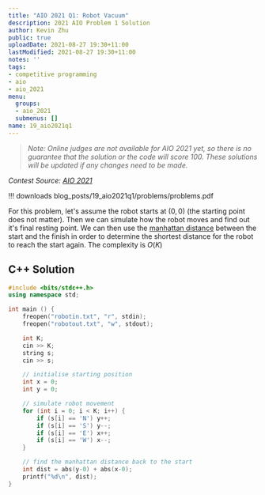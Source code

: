 ```yaml
---
title: "AIO 2021 Q1: Robot Vacuum"
description: 2021 AIO Problem 1 Solution
author: Kevin Zhu
public: true
uploadDate: 2021-08-27 19:30+11:00
lastModified: 2021-08-27 19:30+11:00
notes: ''
tags:
- competitive programming
- aio
- aio_2021
menu:
  groups:
  - aio_2021
  submenus: []
name: 19_aio2021q1
---
```

> _Note: Online judges are not available for AIO 2021 yet, so there is no guarantee that the solution or the code will score 100. These solutions will be updated if any changes need to be made._

_Contest Source: [AIO 2021](https://orac2.info/hub/aio/)_

!!! downloads blog_posts/19_aio2021q1/problems/problems.pdf

For this problem, let's assume the robot starts at $(0,0)$ (the starting point does not matter). Then we can simulate how the robot moves and find out it's final resting point. We can then use the [manhattan distance](https://en.wikipedia.org/wiki/Taxicab_geometry) between the start and the finish in order to determine the shortest distance for the robot to reach the start again. The complexity is $O(K)$

## C++ Solution
```cpp
#include <bits/stdc++.h>
using namespace std;

int main () {
    freopen("robotin.txt", "r", stdin);
    freopen("robotout.txt", "w", stdout);

    int K;
    cin >> K;
    string s;
    cin >> s;

    // initialise starting position
    int x = 0;
    int y = 0;

    // simulate robot movement
    for (int i = 0; i < K; i++) {
        if (s[i] == 'N') y++;
        if (s[i] == 'S') y--;
        if (s[i] == 'E') x++;
        if (s[i] == 'W') x--;
    }

    // find the manhattan distance back to the start
    int dist = abs(y-0) + abs(x-0);
    printf("%d\n", dist);
}
```
